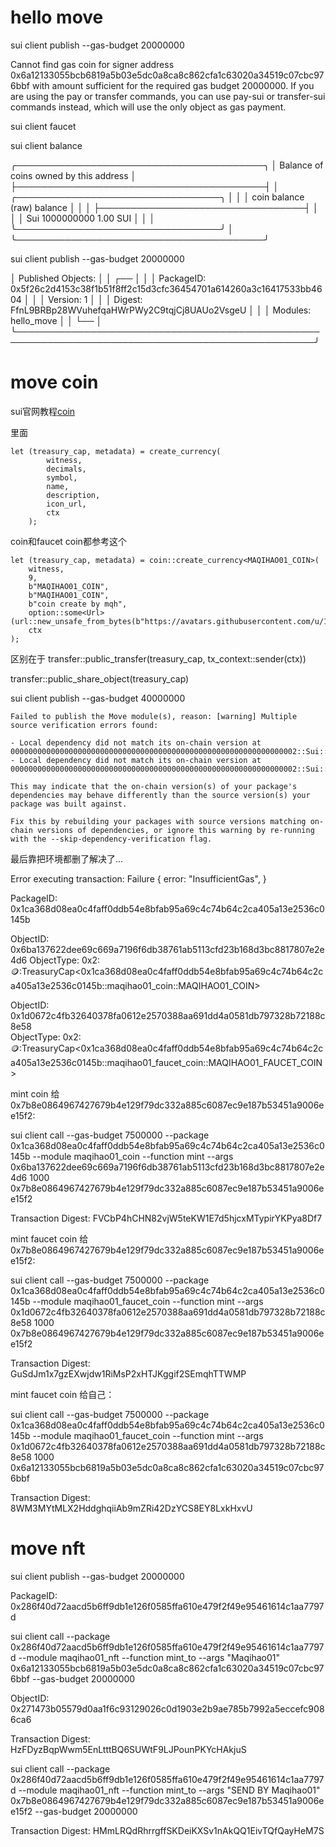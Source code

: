 # hello move

sui client publish --gas-budget 20000000

Cannot find gas coin for signer address 0x6a12133055bcb6819a5b03e5dc0a8ca8c862cfa1c63020a34519c07cbc976bbf with amount sufficient for the required gas budget 20000000. If you are using the pay or transfer commands, you can use pay-sui or transfer-sui commands instead, which will use the only object as gas payment.

sui client faucet

sui client balance

╭────────────────────────────────────────╮
│ Balance of coins owned by this address │
├────────────────────────────────────────┤
│ ╭─────────────────────────────────╮    │
│ │ coin  balance (raw)  balance    │    │
│ ├─────────────────────────────────┤    │
│ │ Sui   1000000000     1.00 SUI   │    │
│ ╰─────────────────────────────────╯    │
╰────────────────────────────────────────╯

sui client publish --gas-budget 20000000


│ Published Objects:                                                                               │
│  ┌──                                                                                             │
│  │ PackageID: 0x5f26c2d4153c38f1b51f8ff2c15d3cfc36454701a614260a3c16417533bb4604                 │
│  │ Version: 1                                                                                    │
│  │ Digest: FfnL9BRBp28WVuhefqaHWrPWy2C9tqjCj8UAUo2VsgeU                                          │
│  │ Modules: hello_move                                                                           │
│  └──                                                                                             │
╰──────────────────────────────────────────────────────────────────────────────────────────────────╯

# move coin

sui官网教程[coin](https://docs.sui.io/references/framework/sui-framework/coin#0x2_coin_create_currency)

里面
```
let (treasury_cap, metadata) = create_currency(
        witness,
        decimals,
        symbol,
        name,
        description,
        icon_url,
        ctx
    );
```

coin和faucet coin都参考这个

```
let (treasury_cap, metadata) = coin::create_currency<MAQIHAO01_COIN>(
    witness,
    9,
    b"MAQIHAO01_COIN",
    b"MAQIHAO01_COIN",
    b"coin create by mqh",
    option::some<Url>(url::new_unsafe_from_bytes(b"https://avatars.githubusercontent.com/u/167278891")),
    ctx
);
```

区别在于
transfer::public_transfer(treasury_cap, tx_context::sender(ctx))

transfer::public_share_object(treasury_cap)


sui client publish --gas-budget 40000000

```
Failed to publish the Move module(s), reason: [warning] Multiple source verification errors found:

- Local dependency did not match its on-chain version at 0000000000000000000000000000000000000000000000000000000000000002::Sui::object
- Local dependency did not match its on-chain version at 0000000000000000000000000000000000000000000000000000000000000002::Sui::deny_list

This may indicate that the on-chain version(s) of your package's dependencies may behave differently than the source version(s) your package was built against.

Fix this by rebuilding your packages with source versions matching on-chain versions of dependencies, or ignore this warning by re-running with the --skip-dependency-verification flag.
```

最后靠把环境都删了解决了...

Error executing transaction: Failure {
    error: "InsufficientGas",
}

PackageID: 0x1ca368d08ea0c4faff0ddb54e8bfab95a69c4c74b64c2ca405a13e2536c0145b                           

ObjectID: 0x6ba137622dee69c669a7196f6db38761ab5113cfd23b168d3bc8817807e2e4d6 
ObjectType: 0x2::coin::TreasuryCap<0x1ca368d08ea0c4faff0ddb54e8bfab95a69c4c74b64c2ca405a13e2536c0145b::maqihao01_coin::MAQIHAO01_COIN>     

ObjectID: 0x1d0672c4fb32640378fa0612e2570388aa691dd4a0581db797328b72188c8e58  
ObjectType: 0x2::coin::TreasuryCap<0x1ca368d08ea0c4faff0ddb54e8bfab95a69c4c74b64c2ca405a13e2536c0145b::maqihao01_faucet_coin::MAQIHAO01_FAUCET_COIN> 

mint coin 给 0x7b8e0864967427679b4e129f79dc332a885c6087ec9e187b53451a9006ee15f2:

sui client call --gas-budget 7500000 --package 0x1ca368d08ea0c4faff0ddb54e8bfab95a69c4c74b64c2ca405a13e2536c0145b --module maqihao01_coin --function mint --args 0x6ba137622dee69c669a7196f6db38761ab5113cfd23b168d3bc8817807e2e4d6 1000 0x7b8e0864967427679b4e129f79dc332a885c6087ec9e187b53451a9006ee15f2

Transaction Digest: FVCbP4hCHN82vjW5teKW1E7d5hjcxMTypirYKPya8Df7

mint faucet coin 给 0x7b8e0864967427679b4e129f79dc332a885c6087ec9e187b53451a9006ee15f2:

sui client call --gas-budget 7500000 --package 0x1ca368d08ea0c4faff0ddb54e8bfab95a69c4c74b64c2ca405a13e2536c0145b --module maqihao01_faucet_coin --function mint --args 0x1d0672c4fb32640378fa0612e2570388aa691dd4a0581db797328b72188c8e58  1000 0x7b8e0864967427679b4e129f79dc332a885c6087ec9e187b53451a9006ee15f2

Transaction Digest: GuSdJm1x7gzEXwjdw1RiMsP2xHTJKggif2SEmqhTTWMP

mint faucet coin 给自己：

sui client call --gas-budget 7500000 --package 0x1ca368d08ea0c4faff0ddb54e8bfab95a69c4c74b64c2ca405a13e2536c0145b --module maqihao01_faucet_coin --function mint --args 0x1d0672c4fb32640378fa0612e2570388aa691dd4a0581db797328b72188c8e58 1000 0x6a12133055bcb6819a5b03e5dc0a8ca8c862cfa1c63020a34519c07cbc976bbf

Transaction Digest: 8WM3MYtMLX2HddghqiiAb9mZRi42DzYCS8EY8LxkHxvU

# move nft

sui client publish --gas-budget 20000000

PackageID: 0x286f40d72aacd5b6ff9db1e126f0585ffa610e479f2f49e95461614c1aa7797d    

sui client call --package 0x286f40d72aacd5b6ff9db1e126f0585ffa610e479f2f49e95461614c1aa7797d --module maqihao01_nft --function mint_to --args "Maqihao01" 0x6a12133055bcb6819a5b03e5dc0a8ca8c862cfa1c63020a34519c07cbc976bbf --gas-budget 20000000

ObjectID: 0x271473b05579d0aa1f6c93129026c0d1903e2b9ae785b7992a5eccefc9086ca6        

Transaction Digest: HzFDyzBqpWwm5EnLtttBQ6SUWtF9LJPounPKYcHAkjuS

sui client call --package 0x286f40d72aacd5b6ff9db1e126f0585ffa610e479f2f49e95461614c1aa7797d --module maqihao01_nft --function mint_to --args "SEND BY Maqihao01" 0x7b8e0864967427679b4e129f79dc332a885c6087ec9e187b53451a9006ee15f2 --gas-budget 20000000

Transaction Digest: HMmLRQdRhrrgffSKDeiKXSv1nAkQQ1EivTQfQayHeM7S